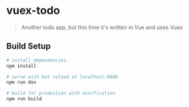 # vuex-todo

> Another todo app, but this time it's written in Vue and uses Vuex

## Build Setup

``` bash
# install dependencies
npm install

# serve with hot reload at localhost:8080
npm run dev

# build for production with minification
npm run build
```
